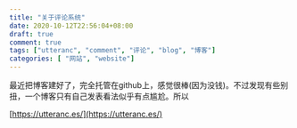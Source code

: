 ```yaml
---
title: "关于评论系统"
date: 2020-10-12T22:56:04+08:00
draft: true
comment: true
tags: ["utteranc", "comment", "评论", "blog", "博客"]
categories: [ "网站", "website"]
---
```


最近把博客建好了，完全托管在github上，感觉很棒(因为没钱)。不过发现有些别扭，一个博客只有自己发表看法似乎有点尴尬。所以

[https://utteranc.es/](https://utteranc.es/)
